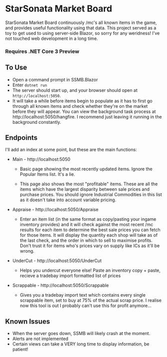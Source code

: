 # StarSonata Market Board

StarSonata Market Board continuously /mc's all known items in the game, and provides useful functionality using that data.
This project served as a toy to get used to using server-side Blazor, so sorry for any weridness! I've not touched web development in a long time.

### Requires .NET Core 3 Preview

## To Use

- Open a command prompt in SSMB.Blazor
- Enter `dotnet run`
- The server should start up, and your browser should open at `http://localhost:5050`.
- It will take a while before items begin to populate as it has to first go through all known items and check whether they're on the market before they will appear. You can view the background task process at http://localhost:5050/hangfire. I recommend just leaving it running in the background constantly.

## Endpoints

I'll add an index at some point, but these are the main functions:

* Main - http://localhost:5050
    * Basic page showing the most recently updated items. Ignore the Popular Items list. It's a lie.
    
    * This page also shows the most "profitable" items. These are all the items which have the largest disparity between sale prices and purchase prices. You should ignore Industrial Commodities in this list as it doesn't take into account variable pricing.
    
* Appraise - http://localhost:5050/Appraise
    * Enter an item list (in the same format as copy/pasting your ingame inventory provides) and it will check against the most recent /mc results for each item to determine the best sale prices you can fetch for those items. It will display the quantity each shop will take as of the last check, and the order in which to sell to maximise profits. Don't trust it for items who's prices vary on supply like ICs as it'll be wrong.
    
* UnderCut - http://localhost:5050/UnderCut
    * Helps you undercut everyone else! Paste an inventory copy + paste, recieve a tradebay import formatted list of prices
    
* Scrappable - http://localhost:5050/Scrappable
    * Gives you a tradebay import text which contains every single scrappable item, set to buy at 75% of the actual scrap price. I realise now this tool is out I probably can't use this for profit anymore...

## Known Issues

- When the server goes down, SSMB will likely crash at the moment.
- Alerts are not implemented
- Certain views can take a VERY long time to display information, be patient!
